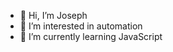 - 👋 Hi, I’m Joseph
- 👀 I’m interested in automation
- 🌱 I’m currently learning JavaScript


<!---
abner3412/abner3412 is a ✨ special ✨ repository because its `README.md` (this file) appears on your GitHub profile.
You can click the Preview link to take a look at your changes.
--->

